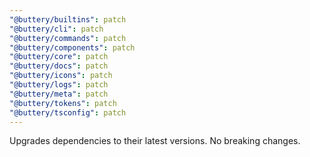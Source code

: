 ```yaml
---
"@buttery/builtins": patch
"@buttery/cli": patch
"@buttery/commands": patch
"@buttery/components": patch
"@buttery/core": patch
"@buttery/docs": patch
"@buttery/icons": patch
"@buttery/logs": patch
"@buttery/meta": patch
"@buttery/tokens": patch
"@buttery/tsconfig": patch
---
```


Upgrades dependencies to their latest versions. No breaking changes.
